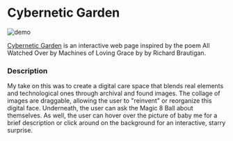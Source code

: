 # Cybernetic Garden

![demo](https://github.com/anniezhengg/iml400/blob/master/project-1/asset/project-1-demo.gif)

[Cybernetic Garden](https://anniezhengg.github.io/iml400/project-1/) is an interactive web page inspired by the poem All Watched Over by Machines of Loving Grace by by Richard Brautigan.

### Description

My take on this was to create a digital care space that blends real elements and technological ones through archival and found images. The collage of images are draggable, allowing the user to "reinvent" or reorganize this digital face. Underneath, the user can ask the Magic 8 Ball about themselves. As well, the user can hover over the picture of baby me for a brief description or click around on the background for an interactive, starry surprise.
